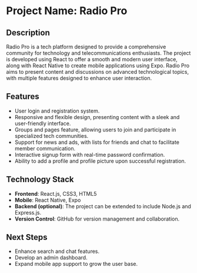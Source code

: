 # Project Name: Radio Pro

## Description
Radio Pro is a tech platform designed to provide a comprehensive community for technology and telecommunications enthusiasts. The project is developed using React to offer a smooth and modern user interface, along with React Native to create mobile applications using Expo. Radio Pro aims to present content and discussions on advanced technological topics, with multiple features designed to enhance user interaction.

## Features
- User login and registration system.
- Responsive and flexible design, presenting content with a sleek and user-friendly interface.
- Groups and pages feature, allowing users to join and participate in specialized tech communities.
- Support for news and ads, with lists for friends and chat to facilitate member communication.
- Interactive signup form with real-time password confirmation.
- Ability to add a profile and profile picture upon successful registration.

## Technology Stack
- **Frontend**: React.js, CSS3, HTML5
- **Mobile**: React Native, Expo
- **Backend (optional)**: The project can be extended to include Node.js and Express.js.
- **Version Control**: GitHub for version management and collaboration.

## Next Steps
- Enhance search and chat features.
- Develop an admin dashboard.
- Expand mobile app support to grow the user base.
